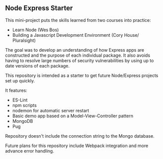 
## Node Express Starter 

This mini-project puts the skills learned from two courses into practice:

 - Learn Node (Wes Bos)  
 - Building a Javascript Development Environment (Cory House/ Pluralsight)

 The goal was to develop an understanding of how Express apps are constructed and the purpose of each individual package. It also avoids having to resolve large numbers of security vulnerabilities by using up to date versions of each package.
   
This repository is intended as a starter to get future Node/Express projects set up quickly.

It features:

 - ES-Lint
 - npm scripts
 - nodemon for automatic server restart
 - Basic demo app based on a Model-View-Controller pattern
 - MongoDB
 - Pug 

Repository doesn't include the connection string to the Mongo database.

Future plans for this repository include Webpack integration and more advance error handling.
